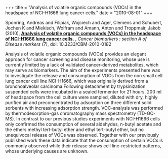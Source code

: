 +++
title = "Analysis of volatile organic compounds (VOCs) in the headspace of NCI-H1666 lung cancer cells."
date = "2010-08-01"
+++

Sponring, Andreas and Filipiak, Wojciech and Ager, Clemens and Schubert, Jochen K and Miekisch, Wolfram and Amann, Anton and Troppmair, Jakob (2010), 
**[Analysis of volatile organic compounds (VOCs) in the headspace of NCI-H1666 lung cancer cells.](http://www.ncbi.nlm.nih.gov/pubmed/21263191)** ,
*Cancer biomarkers : section A of Disease markers (7)*,
doi: 10.3233/CBM-2010-0182

Analysis of volatile organic compounds (VOCs) provides an elegant approach for cancer screening and disease monitoring, whose use is currently limited by a lack of validated cancer-derived metabolites, which may serve as biomarkers. The aim of the experiments presented here was to investigate the release and consumption of VOCs from the non small cell lung cancer cell line NCI-H1666, which was originally derived from a bronchoalveolar carcinoma.Following detachment by trypsinization suspended cells were incubated in a sealed fermenter for 21 hours. 200 ml of headspace from the cell culture were sampled, diluted with dry, highly purified air and preconcentrated by adsorption on three different solid sorbents with increasing adsorption strength. VOC-analysis was performed by thermodesorption-gas chromatography mass spectrometry (TD-GC-MS). In contrast to our previous studies experiments with NCI-H1666 cells only confirmed the consumption of several aldehydes, n-butyl acetate and the ethers methyl tert-butyl ether and ethyl tert-butyl ether, but no unequivocal release of VOCs was observed. Together with our previously published work these data indicate that the consumption of certain VOCs is commonly observed while their release shows cell line-restricted patterns, whose underlying causes are unknown.
